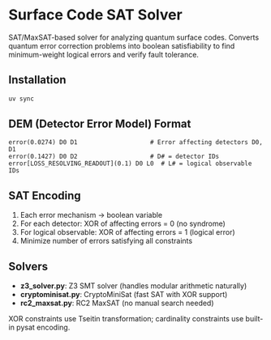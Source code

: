 # Surface Code SAT Solver

SAT/MaxSAT-based solver for analyzing quantum surface codes. Converts quantum error correction problems into boolean satisfiability to find minimum-weight logical errors and verify fault tolerance.

## Installation

```bash
uv sync
```

## DEM (Detector Error Model) Format

```
error(0.0274) D0 D1                    # Error affecting detectors D0, D1
error(0.1427) D0 D2                    # D# = detector IDs
error[LOSS_RESOLVING_READOUT](0.1) D0 L0  # L# = logical observable IDs
```

## SAT Encoding

1. Each error mechanism → boolean variable
2. For each detector: XOR of affecting errors = 0 (no syndrome)
3. For logical observable: XOR of affecting errors = 1 (logical error)
4. Minimize number of errors satisfying all constraints

## Solvers

- **z3_solver.py**: Z3 SMT solver (handles modular arithmetic naturally)
- **cryptominisat.py**: CryptoMiniSat (fast SAT with XOR support)
- **rc2_maxsat.py**: RC2 MaxSAT (no manual search needed)

XOR constraints use Tseitin transformation; cardinality constraints use built-in pysat encoding.